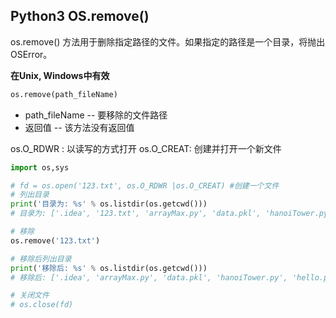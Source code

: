 ## Python3 OS.remove()

os.remove() 方法用于删除指定路径的文件。如果指定的路径是一个目录，将抛出OSError。

**在Unix, Windows中有效**

```python
os.remove(path_fileName)
```

* path_fileName -- 要移除的文件路径
* 返回值 -- 该方法没有返回值

os.O_RDWR : 以读写的方式打开
os.O_CREAT: 创建并打开一个新文件

```python
import os,sys

# fd = os.open('123.txt', os.O_RDWR |os.O_CREAT) #创建一个文件
# 列出目录
print('目录为: %s' % os.listdir(os.getcwd()))
# 目录为: ['.idea', '123.txt', 'arrayMax.py', 'data.pkl', 'hanoiTower.py', 'hello.py', 'nwdir', 'test', 'test.txt', 'venv']

# 移除
os.remove('123.txt')

# 移除后列出目录
print('移除后: %s' % os.listdir(os.getcwd()))
# 移除后: ['.idea', 'arrayMax.py', 'data.pkl', 'hanoiTower.py', 'hello.py', 'nwdir', 'test', 'test.txt', 'venv']

# 关闭文件
# os.close(fd)
```
